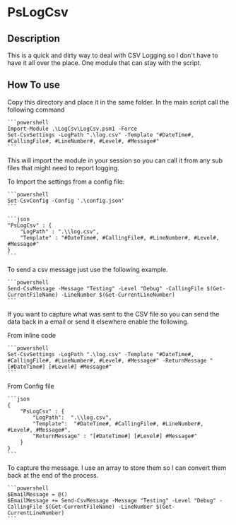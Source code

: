 # PsLogCsv

## Description

This is a quick and dirty way to deal with CSV Logging so I don't have to have it all over the place.  One module that can stay with the script.

## How To use

Copy this directory and place it in the same folder.
In the main script call the following command

    ```powershell
    Import-Module .\LogCsv\LogCsv.psm1 -Force
    Set-CsvSettings -LogPath ".\log.csv" -Template "#DateTime#, #CallingFile#, #LineNumber#, #Level#, #Message#"
    ```

This will import the module in your session so you can call it from any sub files that might need to report logging.

To Import the settings from a config file:

    ```powershell
    Set-CsvConfig -Config '.\config.json'
    ```

    ```json
    "PsLogCsv" : {
        "LogPath" : ".\\log.csv",
        "Template" : "#DateTime#, #CallingFile#, #LineNumber#, #Level#, #Message#"
    }
    ```

To send a csv message just use the following example.

    ```powershell
    Send-CsvMessage -Message "Testing" -Level "Debug" -CallingFile $(Get-CurrentFileName) -LineNumber $(Get-CurrentLineNumber)
    ```

If you want to capture what was sent to the CSV file so you can send the data back in a email or send it elsewhere enable the following.

From inline code

    ```powershell
    Set-CsvSettings -LogPath ".\log.csv" -Template "#DateTime#, #CallingFile#, #LineNumber#, #Level#, #Message#" -ReturnMessage "[#DateTime#] [#Level#] #Message#"
    ```

From Config file

    ```json
    {
        "PsLogCsv" : {
            "LogPath":  ".\\log.csv",
            "Template":  "#DateTime#, #CallingFile#, #LineNumber#, #Level#, #Message#",
            "ReturnMessage" : "[#DateTime#] [#Level#] #Message#"
        }
    }
    ```

To capture the message.  I use an array to store them so I can convert them back at the end of the process.

    ```powershell
    $EmailMessage = @()
    $EmailMessage += Send-CsvMessage -Message "Testing" -Level "Debug" -CallingFile $(Get-CurrentFileName) -LineNumber $(Get-CurrentLineNumber)
    ```
